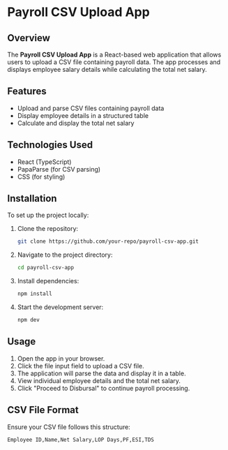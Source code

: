 # Payroll CSV Upload App

## Overview

The **Payroll CSV Upload App** is a React-based web application that allows users to upload a CSV file containing payroll data. The app processes and displays employee salary details while calculating the total net salary.

## Features

- Upload and parse CSV files containing payroll data
- Display employee details in a structured table
- Calculate and display the total net salary

## Technologies Used

- React (TypeScript)
- PapaParse (for CSV parsing)
- CSS (for styling)

## Installation

To set up the project locally:

1. Clone the repository:
   ```bash
   git clone https://github.com/your-repo/payroll-csv-app.git
   ```
2. Navigate to the project directory:
   ```bash
   cd payroll-csv-app
   ```
3. Install dependencies:
   ```bash
   npm install
   ```
4. Start the development server:
   ```bash
   npm dev
   ```

## Usage

1. Open the app in your browser.
2. Click the file input field to upload a CSV file.
3. The application will parse the data and display it in a table.
4. View individual employee details and the total net salary.
5. Click "Proceed to Disbursal" to continue payroll processing.

## CSV File Format

Ensure your CSV file follows this structure:

```
Employee ID,Name,Net Salary,LOP Days,PF,ESI,TDS

```
